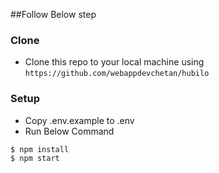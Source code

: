 ##Follow Below step
### Clone

- Clone this repo to your local machine using `https://github.com/webappdevchetan/hubilo`

### Setup

- Copy .env.example to .env
- Run Below Command
```shell
$ npm install
$ npm start
``` 
